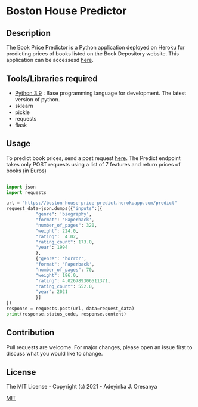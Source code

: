 # Boston House Predictor

## Description

The Book Price Predictor is a Python application deployed on Heroku for predicting prices of books listed on the Book Depository website. This application can be accessesd [here](https://boston-house-price-predict.herokuapp.com).

## Tools/Libraries required

* [Python 3.9](https://python.org) : Base programming language for development. The latest version of python.
* sklearn
* pickle
* requests
* flask

## Usage

To predict book prices, send a post request [here](https://boston-house-price-predict.herokuapp.com/predict). The Predict endpoint takes only POST requests using a list of 7 features and return prices of books (in Euros)

```python

import json
import requests

url = "https://boston-house-price-predict.herokuapp.com/predict"
request_data=json.dumps({"inputs":[{
           "genre": 'biography', 
           "format": 'Paperback', 
           "number_of_pages": 320,
           "weight": 224.0, 
           "rating":  4.02, 
           "rating_count": 173.0, 
           "year": 1994
           },
           {"genre": 'horror', 
           "format": 'Paperback', 
           "number_of_pages": 70,
           "weight": 186.0, 
           "rating": 4.026789306511371, 
           "rating_count": 552.0, 
           "year": 2021
           }]
})
response = requests.post(url, data=request_data)
print(response.status_code, response.content)

```

## Contribution

Pull requests are welcome. For major changes, please open an issue first to discuss what you would like to change.

## License

The MIT License - Copyright (c) 2021 - Adeyinka J. Oresanya

[MIT](https://choosealicense.com/licenses/mit/)
